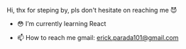 Hi, thx for steping by, pls don't hesitate on reaching me :smiling_imp:


- :flushed: I’m currently learning React

- 📫 How to reach me gmail: erick.parada101@gmail.com

<!---
HugeErick/HugeErick is a ✨ special ✨ repository because its `README.md` (this file) appears on your GitHub profile.
You can click the Preview link to take a look at your changes.
--->
